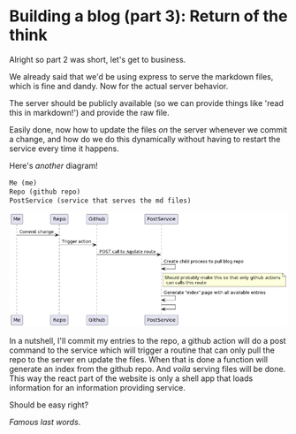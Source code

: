 # Building a blog (part 3): Return of the think

Alright so part 2 was short, let's get to business.

We already said that we'd be using express to serve the markdown files, which is fine and dandy.  Now for the actual server behavior.

The server should be publicly available (so we can provide things like 'read this in markdown!') and provide the raw file. 

Easily done, now how to update the files _on_ the server whenever we commit a change, and how do we do this dynamically without having to restart the service every time it happens.

Here's _another_ diagram! 

```
Me (me)
Repo (github repo)
PostService (service that serves the md files)
```
![Public file update sequence](./resources/blogStorageUpdate.png)

In a nutshell, I'll commit my entries to the repo, a github action will do a post command to the service which will trigger a routine that can only pull the repo to the server en update the files. When that is done a function will generate an index from the github repo. And _voila_ serving files will be done. This way the react part of the website is only a shell app that loads information for an information providing service.

Should be easy right?

_Famous last words_.
